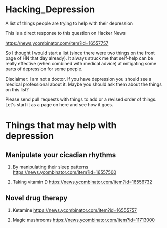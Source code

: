 # Hacking_Depression
A list of things people are trying to help with their depression

This is a direct response to this question on Hacker News

https://news.ycombinator.com/item?id=16557757

So I thought I would start a list (since there were two things on the front page of HN that day already). It always struck me that self-help can be really effective (when combined with medical advice) at mitigating some parts of depression for some poeple.

Disclaimer: I am not a doctor. If you have depression you should see a medical professional about it. Maybe you should ask them about the things on this list?

Please send pull requests with things to add or a revised order of things. Let's start it as a page on here and see how it goes.

# Things that may help with depression

## Manipulate your cicadian rhythms

1. By manipulating their sleep patterns https://news.ycombinator.com/item?id=16557500

2. Taking vitamin D https://news.ycombinator.com/item?id=16556732


## Novel drug therapy

1. Ketamine https://news.ycombinator.com/item?id=16555757

2. Magic mushrooms https://news.ycombinator.com/item?id=11713000



